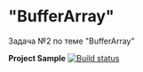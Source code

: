 # "BufferArray"
Задача №2 по теме "BufferArray"  
  
**Project Sample** [![Build status](https://ci.appveyor.com/api/projects/status/e82p9a86uq6ulgv1?svg=true)](https://ci.appveyor.com/project/Gronik4/bufferarray-2)
